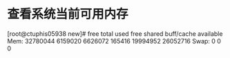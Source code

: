 # 查看系统当前可用内存
[root@ctuphis05938 new]# free
              total        used        free      shared  buff/cache   available
Mem:       32780044     6159020     6626072      165416    19994952    26052716
Swap:             0           0           0
